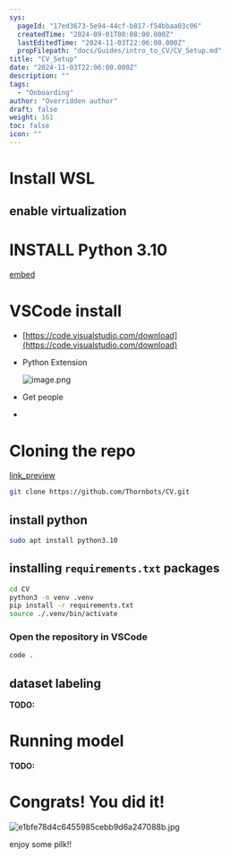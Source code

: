 ```yaml
---
sys:
  pageId: "17ed3673-5e94-44cf-b817-f54bbaa03c06"
  createdTime: "2024-09-01T00:08:00.000Z"
  lastEditedTime: "2024-11-03T22:06:00.000Z"
  propFilepath: "docs/Guides/intro_to_CV/CV_Setup.md"
title: "CV_Setup"
date: "2024-11-03T22:06:00.000Z"
description: ""
tags:
  - "Onboarding"
author: "Overridden author"
draft: false
weight: 161
toc: false
icon: ""
---
```


# Install WSL

## enable virtualization

# INSTALL Python 3.10

[embed](https://www.rose-hulman.edu/class/csse/csse132/2425a/labs/prelab1-wsl2.html)

# VSCode install

- [https://code.visualstudio.com/download](https://code.visualstudio.com/download)
- Python Extension

	![image.png](https://prod-files-secure.s3.us-west-2.amazonaws.com/d518164a-d88e-44d1-a4ee-3adb3bd8bce0/d82b6650-a5e4-4d3c-b8c9-93d817dae00e/image.png?X-Amz-Algorithm=AWS4-HMAC-SHA256&X-Amz-Content-Sha256=UNSIGNED-PAYLOAD&X-Amz-Credential=ASIAZI2LB4664BCX2V7K%2F20250627%2Fus-west-2%2Fs3%2Faws4_request&X-Amz-Date=20250627T051050Z&X-Amz-Expires=3600&X-Amz-Security-Token=IQoJb3JpZ2luX2VjEHUaCXVzLXdlc3QtMiJGMEQCIDMW%2FMc7INFtJjEZpR5EDbxViXzT0CXx%2F70JcbiE8uFjAiAMR4rQWEvvMlG6DkWgzeSYqQFeJkPmYyvEt3lBC3cRyCr%2FAwhuEAAaDDYzNzQyMzE4MzgwNSIMfn514UpdB9NJY2xoKtwDZ3oLH3Y7xE7forL2Tp0Sc%2BZIX1qU8hpkdt5Ov8LYCNTw3LKMBdpj42VsTkXftbZdEpWHFLr3RiBY%2FjL8WnLN7C1tKgf8cVP1xoCBRMZJG%2FeQoO9e67UOwy2koFExiywJt9P1jprQKtBx5eXL%2FskseKBu%2BiSCpJtkDZqTPkFfOdB6xBHYlvjBEzD7WJ2Bp6Waa%2FMeC9j9hvHFObD80kH2bpvUtuwdITCit7%2FrJrIW2R%2Bc4ydePh%2BPNLrou9Yx%2Fjc5%2FT6dlMp1tI1vMOy8cgk8lOP7TaWBZ1sS5KU9g%2FIB1Ns%2FNQ0%2BE0MUEF9LiCBzCYaZiwUNtz246hFFZGjoE6o4F%2BwROKGE5JMNtM9WrDu1HYJaJmm4cW7wlhOE9kHk4R8BAyIumHvxGnHwe2dH8Wb4LjMj33getQMLmwLbEkoZd3qAbPrEKyUMr3X8cWQq%2FkYTRhaL8ashh2QhEyxLcf9i2n5%2BvYSJ0aUpoAIdgi9Mv1V9Ah49IoKh028VFWY%2BC9NeTnHtDB9TEO%2Fz%2BO6QLeceI%2Bm9%2BFX1FJEXLyWiBZhHGjmbp%2FTIfsyLd1Qt2R3pZp99UFDHGsi6VSlCeHogBLKDUcEevIaR3n3dMUqY8ylKtxSTg7jA%2FEJ7QKHWmw0w5cn4wgY6pgHO8WzWaLHPO4q68q7ebUaAC3tK5fs82UU8jbPd7w%2Fb3sUe4CZkkUp9jpiJolPZ3tSzQFwJC2yVxOeN5kXkN4MtEf3hZG25Mss4SKEvqxo0WGS3NCWYARJUR%2BusMD6twMvqWvJjvkCYIGcMAXkFrfKhE%2BgFBhAYKF1E1eJcMIl%2BpNfLLGwRNa%2Fx5CCcueaZOvC%2F8ltTH1pu5l7oI2ZbiuJdVTi1rBsX&X-Amz-Signature=555f43a6c3a67c4856095890f6e705ffbbaf31e2b6d5469202faa14727f4c9c5&X-Amz-SignedHeaders=host&x-amz-checksum-mode=ENABLED&x-id=GetObject)
- Get people
- 

# Cloning the repo

[link_preview](https://github.com/Thornbots/CV/)

```bash
git clone https://github.com/Thornbots/CV.git
```

## install python

```bash
sudo apt install python3.10
```

## installing `requirements.txt` packages

```bash
cd CV
python3 -m venv .venv
pip install -r requirements.txt
source ./.venv/bin/activate
```

### Open the repository in VSCode

```bash
code .
```

## dataset labeling  

**TODO:**

# Running model

**TODO:**

# Congrats! You did it!

![e1bfe78d4c6455985cebb9d6a247088b.jpg](https://prod-files-secure.s3.us-west-2.amazonaws.com/d518164a-d88e-44d1-a4ee-3adb3bd8bce0/7d1ce04e-65d6-40c8-814d-754280e9515a/e1bfe78d4c6455985cebb9d6a247088b.jpg?X-Amz-Algorithm=AWS4-HMAC-SHA256&X-Amz-Content-Sha256=UNSIGNED-PAYLOAD&X-Amz-Credential=ASIAZI2LB466R3GELMQR%2F20250627%2Fus-west-2%2Fs3%2Faws4_request&X-Amz-Date=20250627T051049Z&X-Amz-Expires=3600&X-Amz-Security-Token=IQoJb3JpZ2luX2VjEHUaCXVzLXdlc3QtMiJHMEUCIQDikEkp2%2B5HCWEC7Gxxlkjamkb31P%2BpTS8oBTEKMS6XogIgG3PaAArFhlt5PsETvLAeah0jEtvy%2BiVNxxijK5hhYpwq%2FwMIbhAAGgw2Mzc0MjMxODM4MDUiDKBbFjlzF3C2VwJ4zCrcA9vXNv2PWBLVnjwJaKmc0R7y2uXs3zfkK6TNTpDUrwlC8bujEoI6s5pnPNkYFn2l1KyRtbyjCONCHBmCg6%2Fgl1%2BLzg1XoLHhXor%2BpEGqCiAe0PrVAzK1cE1Hg7dJ0u7whPLn9LwhSWzaBBd0RPuLTnUXipL0yMC3sN%2BiJENDt47a4NP%2Fnw1XMhikZI1qkLcpl4JyFFyU7g67MKqOPxJhUlJdNZrD2uGhNvMOQ%2BpIPpsbrw70yaaxOG4e%2BFDHq0kGuaibQWLhKUpA2L%2BcfVCMTV2P74NcFmS7V7gnJNgHM2AgnApxjLFzTCMG33CoqWCoIj63ePXlHHSUsmrLnFvt0HQN5wSjFcPp%2FhjESNjG8HJfg2rAOEHm6bbssq3W1310CZ5oBgzymtCYVLyMNwQjFrdp5blnsCFdqDwRfK7l1%2BrBfJ3QCkwb0ofPLDTgMYR%2FKE%2FRKEltChbM8UXVNkMyjZoKIPpriBdWa6qAGKg9jgRzHwSqEp4ypawBUq%2FbH279Dj3gHw3lDWx1GOJv9KZl%2Bh1FGg2XmdTshiPTqzWeYSkMLTn4jzBjwK944C6XB3K9Flw%2FeSHXHpYi5yp%2FXIWqP7wJuMzrzGZslRZWH6Hg3tKun6Gm4o1lNllMykZsML%2FK%2BMIGOqUBROzQJZukJQO3XWy6WUEY9Rj5DOewWR%2FnNZL2%2FkhByBzoXzVoyV8E7qhQZw36xQ0poancmCyjPGsYPsM2G8DbeRWTPnnJ%2FgJhUpqJPfeeC7VpBesNUKCrNjpyLybt4QDyc4vND9yf9%2B7fTmRSPw3Saysm9SIJWIQ%2B1E9r8CFAk6hSqh8ULYR8WyJUM6pErw7MTFOWZbwUpcXJx58OQpCQ0oqCBdWS&X-Amz-Signature=085ed19896a25bb956fb1671ea723c96bf42956bd2367fc743a27ecedee1d1d3&X-Amz-SignedHeaders=host&x-amz-checksum-mode=ENABLED&x-id=GetObject)

enjoy some pilk!!
